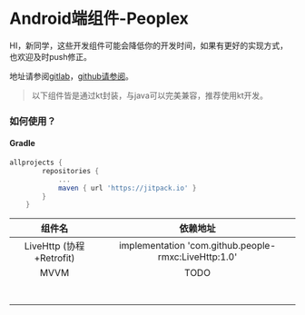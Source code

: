 # Android端组件-Peoplex

HI，新同学，这些开发组件可能会降低你的开发时间，如果有更好的实现方式，也欢迎及时push修正。

地址请参阅[gitlab](http://47.93.207.151/rmny-tech-android-com-library)，[github请参阅](https://github.com/people-rmxc)。

> 以下组件皆是通过kt封装，与java可以完美兼容，推荐使用kt开发。

### 如何使用？

#### Gradle

```groovy
allprojects {
        repositories {
            ...
            maven { url 'https://jitpack.io' }
        }
    }

```

|          组件名          |                       依赖地址                       |
| :----------------------: | :--------------------------------------------------: |
| LiveHttp (协程+Retrofit) | implementation 'com.github.people-rmxc:LiveHttp:1.0' |
|           MVVM           |                         TODO                         |
|                          |                                                      |
|                          |                                                      |
|                          |                                                      |
|                          |                                                      |
|                          |                                                      |
|                          |                                                      |
|                          |                                                      |

